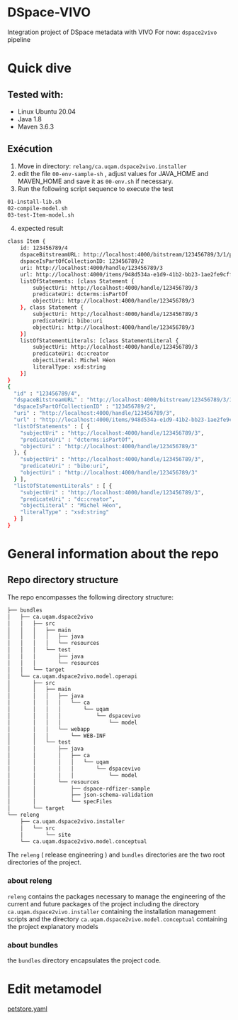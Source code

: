 # DSpace-VIVO
Integration project of DSpace metadata with VIVO 
For now: `dspace2vivo` pipeline

# Quick dive
## Tested with: 
- Linux Ubuntu 20.04
- Java 1.8
- Maven 3.6.3

## Exécution
1. Move in directory: `relang/ca.uqam.dspace2vivo.installer`
2. edit the file `00-env-sample-sh` , adjust values for JAVA_HOME and MAVEN_HOME and save it as `00-env.sh` if necessary.
3. Run the following script sequence to execute the test
```sh
01-install-lib.sh
02-compile-model.sh
03-test-Item-model.sh
```
4. expected result
```sh
class Item {
    id: 123456789/4
    dspaceBitstreamURL: http://localhost:4000/bitstream/123456789/3/1/pdf1.pdf
    dspaceIsPartOfCollectionID: 123456789/2
    uri: http://localhost:4000/handle/123456789/3
    url: http://localhost:4000/items/948d534a-e1d9-41b2-bb23-1ae2fe9cff4f
    listOfStatements: [class Statement {
        subjectUri: http://localhost:4000/handle/123456789/3
        predicateUri: dcterms:isPartOf
        objectUri: http://localhost:4000/handle/123456789/3
    }, class Statement {
        subjectUri: http://localhost:4000/handle/123456789/3
        predicateUri: bibo:uri
        objectUri: http://localhost:4000/handle/123456789/3
    }]
    listOfStatementLiterals: [class StatementLiteral {
        subjectUri: http://localhost:4000/handle/123456789/3
        predicateUri: dc:creator
        objectLiteral: Michel Héon
        literalType: xsd:string
    }]
}
{
  "id" : "123456789/4",
  "dspaceBitstreamURL" : "http://localhost:4000/bitstream/123456789/3/1/pdf1.pdf",
  "dspaceIsPartOfCollectionID" : "123456789/2",
  "uri" : "http://localhost:4000/handle/123456789/3",
  "url" : "http://localhost:4000/items/948d534a-e1d9-41b2-bb23-1ae2fe9cff4f",
  "listOfStatements" : [ {
    "subjectUri" : "http://localhost:4000/handle/123456789/3",
    "predicateUri" : "dcterms:isPartOf",
    "objectUri" : "http://localhost:4000/handle/123456789/3"
  }, {
    "subjectUri" : "http://localhost:4000/handle/123456789/3",
    "predicateUri" : "bibo:uri",
    "objectUri" : "http://localhost:4000/handle/123456789/3"
  } ],
  "listOfStatementLiterals" : [ {
    "subjectUri" : "http://localhost:4000/handle/123456789/3",
    "predicateUri" : "dc:creator",
    "objectLiteral" : "Michel Héon",
    "literalType" : "xsd:string"
  } ]
}
```
# General information about the repo

## Repo directory structure
The repo encompasses the following directory structure:
```txt
├── bundles
│   ├── ca.uqam.dspace2vivo
│   │   ├── src
│   │   │   ├── main
│   │   │   │   ├── java
│   │   │   │   └── resources
│   │   │   └── test
│   │   │       ├── java
│   │   │       └── resources
│   │   └── target
│   └── ca.uqam.dspace2vivo.model.openapi
│       ├── src
│       │   ├── main
│       │   │   ├── java
│       │   │   │   └── ca
│       │   │   │       └── uqam
│       │   │   │           └── dspacevivo
│       │   │   │               └── model
│       │   │   └── webapp
│       │   │       └── WEB-INF
│       │   └── test
│       │       ├── java
│       │       │   ├── ca
│       │       │   │   └── uqam
│       │       │   │       └── dspacevivo
│       │       │   │           └── model
│       │       └── resources
│       │           ├── dspace-rdfizer-sample
│       │           ├── json-schema-validation
│       │           └── specFiles
│       └── target
└── releng
    ├── ca.uqam.dspace2vivo.installer
    │   └── src
    │       └── site
    └── ca.uqam.dspace2vivo.model.conceptual
```
The `releng` ( release engineering ) and `bundles` directories are the two root directories of the project. 
### about releng
`releng` contains the packages necessary to manage the engineering of the current and future packages of the project including the directory `ca.uqam.dspace2vivo.installer` containing the installation management scripts and the directory `ca.uqam.dspace2vivo.model.conceptual` containing the project explanatory models
### about bundles
the `bundles` directory encapsulates the project code. 

# Edit metamodel
 [petstore.yaml](https://editor.swagger.io/?url=https://raw.githubusercontent.com/OAI/OpenAPI-Specification/master/examples/v3.0/petstore.yaml)

